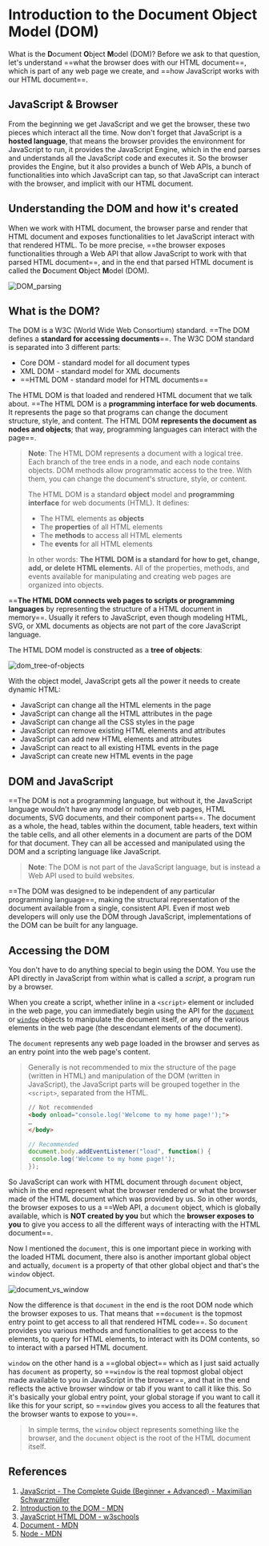 # Introduction to the Document Object Model (DOM)

What is the **D**ocument **O**bject **M**odel (DOM)? Before we ask to that question, let's understand ==what the browser does with our HTML document==, which is part of any web page we create, and ==how JavaScript works with our HTML document==.

## JavaScript & Browser

From the beginning we get JavaScript and we get the browser, these two pieces which interact all the time. Now don't forget that JavaScript is a **hosted language**, that means the browser provides the environment for JavaScript to run, it provides the JavaScript Engine, which in the end parses and understands all the JavaScript code and executes it. So the browser provides the Engine, but it also provides a bunch of Web APIs, a bunch of functionalities into which JavaScript can tap, so that JavaScript can interact with the browser, and implicit with our HTML document.

## Understanding the DOM and how it's created

When we work with HTML document, the browser parse and render that HTML document and exposes functionalities to let JavaScript interact with that rendered HTML. To be more precise, ==the browser exposes functionalities through a Web API that allow JavaScript to work with that parsed HTML document==, and in the end that parsed HTML document is called the **D**ocument **O**bject **M**odel (DOM).

![DOM_parsing](../../img/DOM_parsing.jpg)

## What is the DOM?

The DOM is a W3C (World Wide Web Consortium) standard. ==The DOM defines a **standard for accessing documents**==. The W3C DOM standard is separated into 3 different parts:

- Core DOM - standard model for all document types
- XML DOM - standard model for XML documents
- ==HTML DOM - standard model for HTML documents==

The HTML DOM is that loaded and rendered HTML document that we talk about. ==The HTML DOM is a **programming interface for web documents**. It represents the page so that programs can change the document structure, style, and content. The HTML DOM **represents the document as nodes and objects**; that way, programming languages can interact with the page==.

> **Note**: The HTML DOM represents a document with a logical tree. Each branch of the tree ends in a node, and each node contains objects. DOM methods allow programmatic access to the tree. With them, you can change the document's structure, style, or content.
>
> The HTML DOM is a standard **object** model and **programming interface** for web documents (HTML). It defines:
>
> - The HTML elements as **objects**
> - The **properties** of all HTML elements
> - The **methods** to access all HTML elements
> - The **events** for all HTML elements
>
> In other words: **The HTML DOM is a standard for how to get, change, add, or delete HTML elements.** All of the properties, methods, and events available for manipulating and creating web pages are organized into objects.

==**The HTML DOM connects web pages to scripts or programming languages** by representing the structure of a HTML document in memory==. Usually it refers to JavaScript, even though modeling HTML, SVG, or XML documents as objects are not part of the core JavaScript language.

 The HTML DOM model is constructed as a **tree of objects**:

![dom_tree-of-objects](../../img/dom_tree-of-objects.jpg)

With the object model, JavaScript gets all the power it needs to create dynamic HTML:

- JavaScript can change all the HTML elements in the page
- JavaScript can change all the HTML attributes in the page
- JavaScript can change all the CSS styles in the page
- JavaScript can remove existing HTML elements and attributes
- JavaScript can add new HTML elements and attributes
- JavaScript can react to all existing HTML events in the page
- JavaScript can create new HTML events in the page

## DOM and JavaScript

==The DOM is not a programming language, but without it, the JavaScript language wouldn't have any model or notion of web pages, HTML documents, SVG documents, and their component parts==. The document as a whole, the head, tables within the document, table headers, text within the table cells, and all other elements in a document are parts of the DOM for that document. They can all be accessed and manipulated using the DOM and a scripting language like JavaScript.

> **Note**: The DOM is not part of the JavaScript language, but is instead a Web API used to build websites.

==The DOM was designed to be independent of any particular programming language==, making the structural representation of the document available from a single, consistent API. Even if most web developers will only use the DOM through JavaScript, implementations of the DOM can be built for any language.

## Accessing the DOM

You don't have to do anything special to begin using the DOM. You use the API directly in JavaScript from within what is called a *script*, a program run by a browser.

When you create a script, whether inline in a `<script>` element or included in the web page, you can immediately begin using the API for the [`document`](https://developer.mozilla.org/en-US/docs/Web/API/Document) or [`window`](https://developer.mozilla.org/en-US/docs/Web/API/Window) objects to manipulate the document itself, or any of the various elements in the web page (the descendant elements of the document).

The `document` represents any web page loaded in the browser and serves as an entry point into the web page's content.

> Generally is not recommended to mix the structure of the page (written in HTML) and manipulation of the DOM (written in JavaScript), the JavaScript parts will be grouped together in the `<script>`, separated from the HTML.
>
> ```html
> // Not recommended
> <body onload="console.log('Welcome to my home page!');">
> …
> </body>
> ```
>
> ```js
> // Recommended
> document.body.addEventListener("load", function() {
>  console.log('Welcome to my home page!');
> });
> ```

So JavaScript can work with HTML document through `document` object, which in the end represent what the browser rendered or what the browser made of the HTML document which was provided by us. So in other words, the browser exposes to us a ==Web API, a `document` object, which is globally available, which is **NOT created by you** but which the **browser exposes to you** to give you access to all the different ways of interacting with the HTML document==.

Now I mentioned the `document`, this is one important piece in working with the loaded HTML document, there also is another important global object and actually, `document` is a property of that other global object and that's the `window` object.

![document_vs_window](../../img/document_vs_window.jpg)

Now the difference is that `document` in the end is the root DOM node which the browser exposes to us. That means that ==`document` is the topmost entry point to get access to all that rendered HTML code==. So `document` provides you various methods and functionalities to get access to the elements, to query for HTML elements, to interact with its DOM contents, so to interact with a parsed HTML document.

`window` on the other hand is a ==global object== which as I just said actually has `document` as property, so ==`window` is the real topmost global object made available to you in JavaScript in the browser==, and that in the end reflects the active browser window or tab if you want to call it like this. So it's basically your global entry point, your global storage if you want to call it like this for your script, so ==`window` gives you access to all the features that the browser wants to expose to you==.

> In simple terms, the `window` object represents something like the browser, and the `document` object is the root of the HTML document itself.

## References

1. [JavaScript - The Complete Guide (Beginner + Advanced) - Maximilian Schwarzmüller](https://www.udemy.com/course/javascript-the-complete-guide-2020-beginner-advanced/?utm_source=adwords&utm_medium=udemyads&utm_campaign=JavaScript_v.PROF_la.EN_cc.ROWMTA-B_ti.6368&utm_content=deal4584&utm_term=_._ag_130756014153_._ad_558386196906_._kw__._de_c_._dm__._pl__._ti_dsa-774930039569_._li_1011789_._pd__._&matchtype=&gclid=Cj0KCQjw0umSBhDrARIsAH7FCoeU9W1FhcfHq4JH6InuqwKQdlnXPY4wnIG6-ZrfGPJ6hyB9zTE0NW8aAvGkEALw_wcB)
1. [Introduction to the DOM - MDN](https://developer.mozilla.org/en-US/docs/Web/API/Document_Object_Model/Introduction)
1. [JavaScript HTML DOM - w3schools](https://www.w3schools.com/js/js_htmldom.asp)
1. [Document - MDN](https://developer.mozilla.org/en-US/docs/Web/API/Document)
1. [Node - MDN](https://developer.mozilla.org/en-US/docs/Web/API/Node)
